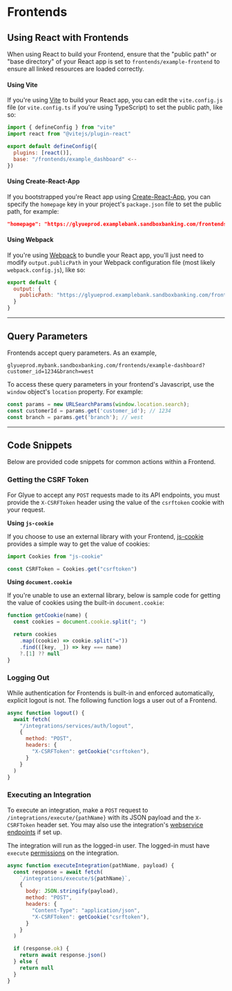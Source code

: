 # Frontends

## Using React with Frontends

When using React to build your Frontend, ensure that the "public path" or "base directory" of your React app is set to `frontends/example-frontend` to ensure all linked resources are loaded correctly.

#### Using Vite

If you're using [Vite](https://vitejs.dev/guide/static-deploy.html) to build your React app, you can edit the `vite.config.js` file (or `vite.config.ts` if you're using TypeScript) to set the public path, like so:

```js
import { defineConfig } from "vite"
import react from "@vitejs/plugin-react"

export default defineConfig({
  plugins: [react()],
  base: "/frontends/example_dashboard" <--
})
```

#### Using Create-React-App

If you bootstrapped you're React app using [Create-React-App](https://create-react-app.dev/docs/deployment), you can specify the `homepage` key in your project's `package.json` file to set the public path, for example:

```json
"homepage": "https://glyueprod.examplebank.sandboxbanking.com/frontends/example_dashboard"
```

#### Using Webpack

If you're using [Webpack](https://webpack.js.org/guides/public-path/) to bundle your React app, you'll just need to modify `output.publicPath` in your Webpack configuration file (most likely `webpack.config.js`), like so:

```js
export default {
  output: {
    publicPath: "https://glyueprod.examplebank.sandboxbanking.com/frontends/example_dashboard"
  }
}
```



***

## Query Parameters

Frontends accept query parameters. As an example,

```
glyueprod.mybank.sandboxbanking.com/frontends/example-dashboard?customer_id=1234&branch=west
```

To access these query parameters in your frontend's Javascript, use the `window` object's `location` property. For example:

```javascript
const params = new URLSearchParams(window.location.search);
const customerId = params.get('customer_id'); // 1234
const branch = params.get('branch'); // west
```

***

## Code Snippets

Below are provided code snippets for common actions within a Frontend.

### Getting the CSRF Token

For Glyue to accept any `POST` requests made to its API endpoints, you must provide the `X-CSRFToken` header using the value of the `csrftoken` cookie with your request.

**Using `js-cookie`**

If you choose to use an external library with your Frontend, [js-cookie](https://github.com/js-cookie/js-cookie) provides a simple way to get the value of cookies:

```js
import Cookies from "js-cookie"

const CSRFToken = Cookies.get("csrftoken")
```

**Using `document.cookie`**

If you're unable to use an external library, below is sample code for getting the value of cookies using the built-in `document.cookie`:

```js
function getCookie(name) {
  const cookies = document.cookie.split("; ")

  return cookies
    .map((cookie) => cookie.split("="))
    .find(([key, _]) => key === name)
    ?.[1] ?? null
}
```

### Logging Out

While authentication for Frontends is built-in and enforced automatically, explicit logout is not. The following function logs a user out of a Frontend.

```js
async function logout() {
  await fetch(
    "/integrations/services/auth/logout",
    {
      method: "POST",
      headers: {
        "X-CSRFToken": getCookie("csrftoken"),
      }
    }
  )
}
```

### Executing an Integration

To execute an integration, make a `POST` request to `/integrations/execute/{pathName}` with its JSON payload and the `X-CSRFToken` header set. You may also use the integration's [webservice endpoints](../reference/integration\_configuration/web-service-endpoints.md) if set up.

The integration will run as the logged-in user. The logged-in must have `execute` [permissions](permissions/#integration-permissions) on the integration.

```js
async function executeIntegration(pathName, payload) {
  const response = await fetch(
    `/integrations/execute/${pathName}`,
    {
      body: JSON.stringify(payload),
      method: "POST",
      headers: {
        "Content-Type": "application/json",
        "X-CSRFToken": getCookie("csrftoken"),
      }
    }
  )

  if (response.ok) {
    return await response.json()
  } else {
    return null
  }
}
```
